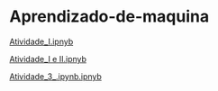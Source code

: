 # Aprendizado-de-maquina
[Atividade_I.ipnyb](/Atividade_I.ipynb)

[Atividade_I e II.ipnyb](/Atividade_IeII.ipynb)

[Atividade_3_.ipynb.ipnyb](/Atividade_3_.ipynb)


